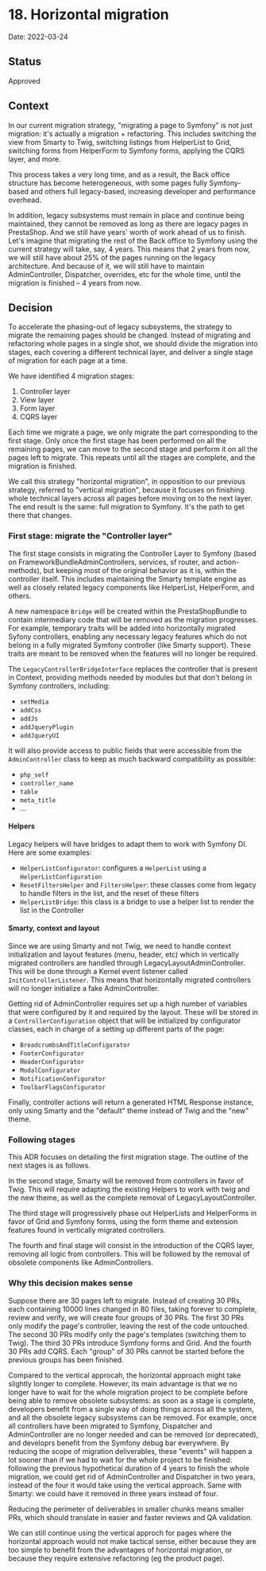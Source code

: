 # 18. Horizontal migration

Date: 2022-03-24

## Status

Approved

## Context

In our current migration strategy, "migrating a page to Symfony" is not just migration: it's actually a migration + refactoring. This includes switching the view from Smarty to Twig, switching listings from HelperList to Grid, switching forms from HelperForm to Symfony forms, applying the CQRS layer, and more. 

This process takes a very long time, and as a result, the Back office structure has become heterogeneous, with some pages fully Symfony-based and others full legacy-based, increasing developer and performance overhead. 

In addition, legacy subsystems must remain in place and continue being maintained, they cannot be removed as long as there are legacy pages in PrestaShop. And we still have years' worth of work ahead of us to finish. Let's imagine that migrating the rest of the Back office to Symfony using the current strategy will take, say, 4 years. This means that 2 years from now, we will still have about 25% of the pages running on the legacy architecture. And because of it, we will still have to maintain AdminController, Dispatcher, overrides, etc for the whole time, until the migration is finished – 4 years from now.

## Decision

To accelerate the phasing-out of legacy subsystems, the strategy to migrate the remaining pages should be changed. Instead of migrating and refactoring whole pages in a single shot, we should divide the migration into stages, each covering a different technical layer, and deliver a single stage of migration for each page at a time. 

We have identified 4 migration stages:

1. Controller layer
2. View layer
3. Form layer
4. CQRS layer

Each time we migrate a page, we only migrate the part corresponding to the first stage. Only once the first stage has been performed on all the remaining pages, we can move to the second stage and perform it on all the pages left to migrate. This repeats until all the stages are complete, and the migration is finished.

We call this strategy "horizontal migration", in opposition to our previous strategy, referred to "vertical migration", because it focuses on finishing whole technical layers across all pages before moving on to the next layer. The end result is the same: full migration to Symfony. It's the path to get there that changes.

### First stage: migrate the "Controller layer"

The first stage consists in migrating the Controller Layer to Symfony (based on FrameworkBundleAdminControllers, services, sf router, and action-methods), but keeping most of the original behavior as it is, within the controller itself. This includes maintaining the Smarty template engine as well as closely related legacy components like HelperList, HelperForm, and others. 

A new namespace `Bridge` will be created within the PrestaShopBundle to contain intermediary code that will be removed as the migration progresses. For example, temporary traits will be added into horizontally migrated Syfony controllers, enabling any necessary legacy features which do not belong in a fully migrated Symfony controller (like Smarty support). These traits are meant to be removed when the features will no longer be required.

The `LegacyControllerBridgeInterface` replaces the controller that is present in Context, providing methods needed by modules but that don't belong in Symfony controllers, including:

- `setMedia`
- `addCss`
- `addJs`
- `addJqueryPlugin`
- `addJqueryUI`

It will also provide access to public fields that were accessible from the `AdminController` class to keep as much backward compatibility as possible:

- `php_self`
- `controller_name`
- `table`
- `meta_title`
- ...

#### Helpers

Legacy helpers will have bridges to adapt them to work with Symfony DI. Here are some examples:

- `HelperListConfigurator`: configures a `HelperList` using a `HelperListConfiguration`
- `ResetFiltersHelper` and `FiltersHelper`: these classes come from legacy to handle filters in the list, and the reset of these filters
- `HelperListBridge`: this class is a bridge to use a helper list to render the list in the Controller

#### Smarty, context and layout

Since we are using Smarty and not Twig, we need to handle context initialization and layout features (menu, header, etc) which in vertically migrated controllers are handled through LegacyLayoutAdminController. This will be done through a Kernel event listener called `InitControllerListener`. This means that horizontally migrated controllers will no longer initialize a fake AdminController.

Getting rid of AdminController requires set up a high number of variables that were configured by it and required by the layout. These will be stored in a `ControllerConfiguration` object that will be initialized by configurator classes, each in charge of a setting up different parts of the page:

- `BreadcrumbsAndTitleConfigurator`
- `FooterConfigurator`
- `HeaderConfigurator`
- `ModalConfigurator`
- `NotificationConfigurator`
- `ToolbarFlagsConfigurator`

Finally, controller actions will return a generated HTML Response instance, only using Smarty and the "default" theme instead of Twig and the "new" theme.

### Following stages

This ADR focuses on detailing the first migration stage. The outline of the next stages is as follows.

In the second stage, Smarty will be removed from controllers in favor of Twig. This will require adapting the existing Helpers to work with twig and the new theme, as well as the complete removal of LegacyLayoutController.

The third stage will progressively phase out HelperLists and HelperForms in favor of Grid and Symfony forms, using the form theme and extension features found in vertically migrated controllers.

The fourth and final stage will consist in the introduction of the CQRS layer, removing all logic from controllers. This will be followed by the removal of obsolete components like AdminControllers.

### Why this decision makes sense

Suppose there are 30 pages left to migrate. Instead of creating 30 PRs, each containing 10000 lines changed in 80 files, taking forever to complete, review and verify, we will create four groups of 30 PRs. The first 30 PRs only modify the page's controller, leaving the rest of the code untouched. The second 30 PRs modify only the page's templates (switching them to Twig). The third 30 PRs introduce Symfony forms and Grid. And the fourth 30 PRs add CQRS. Each "group" of 30 PRs cannot be started before the previous groups has been finished.

Compared to the vertical approcah, the horizontal approach might take slightly longer to complete. However, its main advantage is that we no longer have to wait for the whole migration project to be complete before being able to remove obsolete subsystems: as soon as a stage is complete, developers benefit from a single way of doing things across all the system, and all the obsolete legacy subsystems can be removed. For example, once all controllers have been migrated to Symfony, Dispatcher and AdminController are no longer needed and can be removed (or deprecated), and developrs benefit from the Symfony debug bar everywhere. By reducing the scope of migration deliverables, these "events" will happen a lot sooner than if we had to wait for the whole project to be finished: following the previous hypothetical duration of 4 years to finish the whole migration, we could get rid of AdminController and Dispatcher in two years, instead of the four it would take using the vertical approach. Same with Smarty: we could have it removed in three years instead of four. 

Reducing the perimeter of deliverables in smaller chunks means smaller PRs, which should translate in easier and faster reviews and QA validation.

We can still continue using the vertical approch for pages where the horizontal approach would not make tactical sense, either because they are too simple to benefit from the advantages of horizontal migration, or because they require extensive refactoring (eg the product page).
